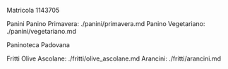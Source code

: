 Matricola 1143705

Panini
Panino Primavera: ./panini/primavera.md
Panino Vegetariano: ./panini/vegetariano.md

Paninoteca Padovana

Fritti
Olive Ascolane: ./fritti/olive_ascolane.md
Arancini: ./fritti/arancini.md
